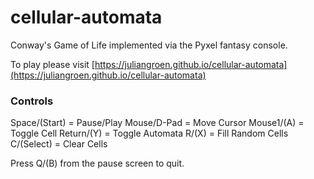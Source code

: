 # cellular-automata
Conway's Game of Life implemented via the Pyxel fantasy console.

To play please visit [https://juliangroen.github.io/cellular-automata](https://juliangroen.github.io/cellular-automata)

### Controls

Space/(Start) = Pause/Play
Mouse/D-Pad = Move Cursor
Mouse1/(A) = Toggle Cell
Return/(Y) = Toggle Automata
R/(X) = Fill Random Cells
C/(Select) = Clear Cells

Press Q/(B) from the pause screen to quit.
